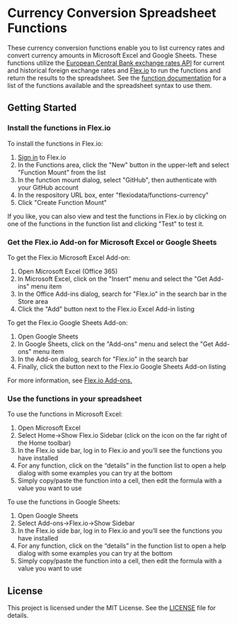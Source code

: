 # Currency Conversion Spreadsheet Functions

These currency conversion functions enable you to list currency rates and convert currency amounts in Microsoft Excel and Google Sheets. These functions utilize the [European Central Bank exchange rates API](https://exchangeratesapi.io) for current and historical foreign exchange rates and [Flex.io](https://www.flex.io) to run the functions and return the results to the spreadsheet. See the [function documentation](https://www.flex.io/integrations/currency#functions-and-syntax) for a list of the functions available and the spreadsheet syntax to use them.

## Getting Started

### Install the functions in Flex.io

To install the functions in Flex.io:

1. [Sign in](https://www.flex.io/app/signin) to Flex.io
2. In the Functions area, click the "New" button in the upper-left and select "Function Mount" from the list
3. In the function mount dialog, select "GitHub", then authenticate with your GitHub account
4. In the respository URL box, enter "flexiodata/functions-currency"
5. Click "Create Function Mount"

If you like, you can also view and test the functions in Flex.io by clicking on one of the functions in the function list and clicking "Test" to test it.

### Get the Flex.io Add-on for Microsoft Excel or Google Sheets

To get the Flex.io Microsoft Excel Add-on:

1. Open Microsoft Excel (Office 365)
2. In Microsoft Excel, click on the "Insert" menu and select the "Get Add-ins" menu item
3. In the Office Add-ins dialog, search for "Flex.io" in the search bar in the Store area
4. Click the "Add" button next to the Flex.io Excel Add-in listing

To get the Flex.io Google Sheets Add-on:

1. Open Google Sheets
2. In Google Sheets, click on the "Add-ons" menu and select the "Get Add-ons" menu item
3. In the Add-on dialog, search for "Flex.io" in the search bar
4. Finally, click the button next to the Flex.io Google Sheets Add-on listing

For more information, see [Flex.io Add-ons.](https://www.flex.io/add-ons)

### Use the functions in your spreadsheet

To use the functions in Microsoft Excel:

1. Open Microsoft Excel
2. Select Home->Show Flex.io Sidebar (click on the icon on the far right of the Home toolbar)
3. In the Flex.io side bar, log in to Flex.io and you’ll see the functions you have installed
4. For any function, click on the “details” in the function list to open a help dialog with some examples you can try at the bottom
5. Simply copy/paste the function into a cell, then edit the formula with a value you want to use

To use the functions in Google Sheets:

1. Open Google Sheets
2. Select Add-ons->Flex.io->Show Sidebar
2. In the Flex.io side bar, log in to Flex.io and you’ll see the functions you have installed
3. For any function, click on the “details” in the function list to open a help dialog with some examples you can try at the bottom
4. Simply copy/paste the function into a cell, then edit the formula with a value you want to use

## License

This project is licensed under the MIT License. See the [LICENSE](LICENSE) file for details.

